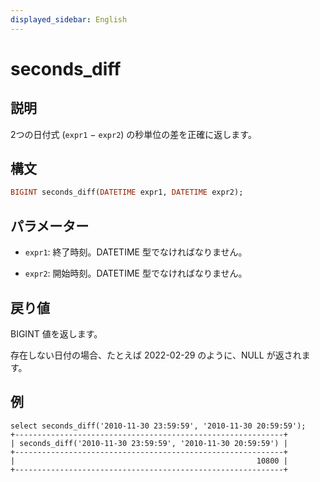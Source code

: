 ```yaml
---
displayed_sidebar: English
---
```


# seconds_diff

## 説明

2つの日付式 (`expr1` − `expr2`) の秒単位の差を正確に返します。

## 構文

```Haskell
BIGINT seconds_diff(DATETIME expr1, DATETIME expr2);
```

## パラメーター

- `expr1`: 終了時刻。DATETIME 型でなければなりません。

- `expr2`: 開始時刻。DATETIME 型でなければなりません。

## 戻り値

BIGINT 値を返します。

存在しない日付の場合、たとえば 2022-02-29 のように、NULL が返されます。

## 例

```Plain
select seconds_diff('2010-11-30 23:59:59', '2010-11-30 20:59:59');
+------------------------------------------------------------+
| seconds_diff('2010-11-30 23:59:59', '2010-11-30 20:59:59') |
+------------------------------------------------------------+
|                                                      10800 |
+------------------------------------------------------------+
```
